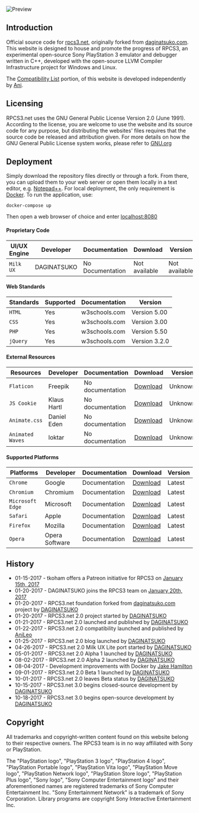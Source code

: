 ![Preview](https://raw.githubusercontent.com/DAGINATSUKO/www-rpcs3/master/public_docs/preview.png)

## Introduction
Official source code for [rpcs3.net](https://rpcs3.net "RPCS3 Homepage"), originally forked from [daginatsuko.com](https://daginatsuko.com "DAGINATSUKO Homepage"). This website is designed to house and promote the progress of RPCS3, an experimental open-source Sony PlayStation 3 emulator and debugger written in C++, developed with the open-source LLVM Compiler Infrastructure project for Windows and Linux.

The [Compatibility List](https://github.com/AniLeo/rpcs3-compatibility "RPCS3 Compatibility List repository") portion, of this website is developed independently by [Ani](https://github.com/AniLeo "AniLeo's GitHub Profile").

## Licensing
RPCS3.net uses the GNU General Public License Version 2.0 (June 1991). According to the license, you are welcome to use the website and its source code for any purpose, but distributing the websites' files requires that the source code be released and attribution given. For more details on how the GNU General Public License system works, please refer to [GNU.org](https://GNU.org)

## Deployment
Simply download the repository files directly or through a fork. From there, you can upload them to your web server or open them locally in a text editor, e.g. [Notepad++](https://notepad-plus-plus.org/). For local deployment, the only requirement is [Docker](http://docker.com/getdocker). To run the application, use:

```shell
docker-compose up
```

Then open a web browser of choice and enter [localhost:8080](http://localhost:8080)

#### Proprietary Code

| UI/UX Engine | Developer | Documentation | Download | Version |
| --- | --- | --- | --- | --- |
| `Milk UX` | DAGINATSUKO | No Documentation | Not available | Not available | Version 1.00 |

#### Web Standards

| Standards | Supported | Documentation | Version |
| --- | --- | --- | --- |
| `HTML` | Yes | w3schools.com | Version 5.00 |
| `CSS` | Yes | w3schools.com | Version 3.00 |
| `PHP` | Yes | w3schools.com | Version 5.50 |
| `jQuery` | Yes | w3schools.com | Version 3.2.0 |

#### External Resources

| Resources | Developer | Documentation | Download | Version |
| --- | --- | --- | --- | --- |
| `Flaticon` | Freepik | No documentation | [Download](http://www.flaticon.com "Flaticon") | Unknown |
| `JS Cookie` | Klaus Hartl | No documentation | [Download](https://github.com/js-cookie/js-cookie "JS Cookie") | Unknown |
| `Animate.css` | Daniel Eden | No documentation | [Download](https://daneden.github.io/animate.css "Animate.css") | Unknown |
| `Animated Waves` | loktar | No documentation | [Download](https://jsfiddle.net/loktar/M9Brh/ "Animated Waves") | Unknown |

#### Supported Platforms

| Platforms | Developer | Documentation | Download | Version |
| --- | --- | --- | --- | --- |
| `Chrome` | Google | Documentation | [Download](https://www.google.com/chrome/browser/desktop/) | Latest |
| `Chromium` | Chromium | Documentation | [Download](https://www.chromium.org/Home) | Latest |
| `Microsoft Edge` | Microsoft | Documentation | [Download](https://www.microsoft.com/en-us/windows/microsoft-edge) | Latest |
| `Safari` | Apple| Documentation | [Download](https://www.apple.com/safari/) | Latest |
| `Firefox` | Mozilla | Documentation | [Download](https://www.mozilla.org/en-US/firefox/new/) | Latest |
| `Opera` | Opera Software | Documentation | [ Download](http://www.opera.com/) | Latest |

## History
* 01-15-2017 - tkoham offers a Patreon initiative for RPCS3 on [January 15th, 2017](https://github.com/RPCS3/rpcs3/issues/2263)
* 01-20-2017 - DAGINATSUKO joins the RPCS3 team on [January 20th, 2017](https://github.com/RPCS3/rpcs3/issues/2263)
* 01-20-2017 - RPCS3.net foundation forked from [daginatsuko.com](https://daginatsuko.com/ "DAGINATSUKO's official website") project by [DAGINATSUKO](https://github.com/DAGINATSUKO "DAGINATSUKO's GitHub profile")
* 01-20-2017 - RPCS3.net 2.0 project started by [DAGINATSUKO](https://github.com/DAGINATSUKO "DAGINATSUKO's GitHub profile")
* 01-21-2017 - RPCS3.net 2.0 launched and published by [DAGINATSUKO](https://github.com/DAGINATSUKO "DAGINATSUKO's GitHub profile")
* 01-22-2017 - RPCS3.net 2.0 compatibility launched and published by [AniLeo](https://github.com/AniLeo "AniLeo's GitHub profile")
* 01-25-2017 - RPCS3.net 2.0 blog launched by [DAGINATSUKO](https://github.com/DAGINATSUKO "DAGINATSUKO's GitHub profile")
* 04-26-2017 - RPCS3.net 2.0 Milk UX Lite port started by [DAGINATSUKO](https://github.com/DAGINATSUKO "DAGINATSUKO's GitHub profile")
* 05-01-2017 - RPCS3.net 2.0 Alpha 1 launched by [DAGINATSUKO](https://github.com/DAGINATSUKO "DAGINATSUKO's GitHub profile")
* 08-02-2017 - RPCS3.net 2.0 Alpha 2 launched by [DAGINATSUKO](https://github.com/DAGINATSUKO "DAGINATSUKO's GitHub profile")
* 08-04-2017 - Development improvements with Docker by [Jake Hamilton](https://github.com/jakehamilton "Jake Hamilton's GitHub profile")
* 09-01-2017 - RPCS3.net 2.0 Beta 1 launched by [DAGINATSUKO](https://github.com/DAGINATSUKO "DAGINATSUKO's GitHub profile")
* 10-01-2017 - RPCS3.net 2.0 leaves Beta status by [DAGINATSUKO](https://github.com/DAGINATSUKO "DAGINATSUKO's GitHub profile")
* 10-15-2017 - RPCS3.net 3.0 begins closed-source development by [DAGINATSUKO](https://github.com/DAGINATSUKO "DAGINATSUKO's GitHub profile")
* 10-18-2017 - RPCS3.net 3.0 begins open-source development by [DAGINATSUKO](https://github.com/DAGINATSUKO "DAGINATSUKO's GitHub profile")

## Copyright
All trademarks and copyright-written content found on this website belong to their respective owners. The RPCS3 team is in no way affiliated with Sony or PlayStation. 

The "PlayStation logo", "PlayStation 3 logo", "PlayStation 4 logo", "PlayStation Portable logo", "PlayStation Vita logo", "PlayStation Move logo", "PlayStation Network logo", "PlayStation Store logo", "PlayStation Plus logo", "Sony logo", "Sony Computer Entertainment logo" and their aforementioned names are registered trademarks of Sony Computer Entertainment Inc. "Sony Entertainment Network" is a trademark of Sony Corporation. Library programs are copyright Sony Interactive Entertainment Inc.
